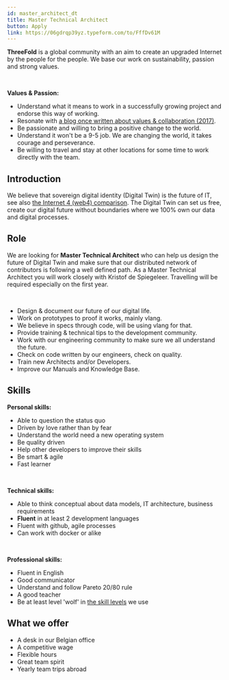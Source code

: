 ```yaml
---
id: master_architect_dt
title: Master Technical Architect
button: Apply
link: https://06gdrqp39yz.typeform.com/to/FffDv61M
---
```


**ThreeFold** is a global community with an aim to create an upgraded Internet by the people for the people. We base our work on sustainability, passion and strong values.

<br/>

**Values & Passion:**
<br/>

  - Understand what it means to work in a successfully growing project and endorse this way of working.
  - Resonate with [a blog once written about values & collaboration (2017)](https://threefold.io/info/threefold#/threefold__kristof_build_a_better_world_values_collaboration?id=change-is-good).
  - Be passionate and willing to bring a positive change to the world.
  - Understand it won't be a 9-5 job. We are changing the world, it takes courage and perseverance.
  - Be willing to travel and stay at other locations for some time to work directly with the team.

## Introduction

We believe  that sovereign digital identity (Digital Twin) is the future of IT, see also [the Internet 4 (web4) comparison](https://threefold.io/info/threefold#/threefold__grid_compare?id=web20-vs-web30-vs-threefold-grid).
The Digital Twin can set us free, create our digital future without boundaries where we 100% own our data and digital processes.

## Role

We are looking for **Master Technical Architect** who can help us design the future of Digital Twin and make sure that our distributed network of contributors is following a well defined path.
As a Master Technical Architect you will work closely with Kristof de Spiegeleer. Travelling will be required especially on the first year.

<br/>

- Design & document our future of our digital life.
- Work on prototypes to proof it works, mainly vlang.
- We believe in specs through code, will be using vlang for that.
- Provide training & technical tips to the development community.
- Work with our engineering community to make sure we all understand the future.
- Check on code written by our engineers, check on quality.
- Train new Architects and/or Developers.
- Improve our Manuals and Knowledge Base.

## Skills

**Personal skills:**
  - Able to question the status quo
  - Driven by love rather than by fear
  - Understand the world need a new operating system
  - Be quality driven
  - Help other developers to improve their skills
  - Be smart & agile
  - Fast learner

<br/>

**Technical skills:**
  - Able to think conceptual about data models, IT architecture, business requirements
  - **Fluent** in at least 2 development languages
  - Fluent with github, agile processes
  - Can work with docker or alike

<br/>

**Professional skills:**
  - Fluent in English
  - Good communicator
  - Understand and follow Pareto 20/80 rule
  - A good teacher
  - Be at least level 'wolf' in [the skill levels](https://threefold.io/info/threefold#/threefold__p2p_awareness_level) we use

## What we offer

- A desk in our Belgian office
- A competitive wage
- Flexible hours
- Great team spirit
- Yearly team trips abroad

